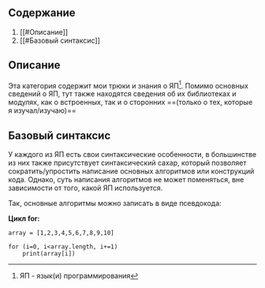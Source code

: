 ## Содержание
1. [[#Описание]]
2. [[#Базовый синтаксис]]

## Описание

Эта категория содержит мои трюки и знания о ЯП[^1].
Помимо основных сведений о ЯП, тут также находятся сведения об их библиотеках и модулях, как о встроенных, так и о сторонних ==(только о тех, которые я изучал/изучаю)==

## Базовый синтаксис

У каждого из ЯП есть свои синтаксические особенности, в большинстве из них также присутствует синтаксический сахар, который позволяет сократить/упростить написание основных алгоритмов или конструкций кода.
Однако, суть написания алгоритмов не может поменяться, вне зависимости от того, какой ЯП используется.

Так, основные алгоритмы можно записать в виде псевдокода:

**Цикл for:**
```
array = [1,2,3,4,5,6,7,8,9,10]

for (i=0, i<array.length, i+=1)
	print(array[i])

```


[^1]: ЯП - язык(и) программирования